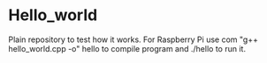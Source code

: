 # Hello_world
Plain repository to test how it works.
For Raspberry Pi use com "g++ hello_world.cpp -o" hello to compile program and ./hello to run it.
